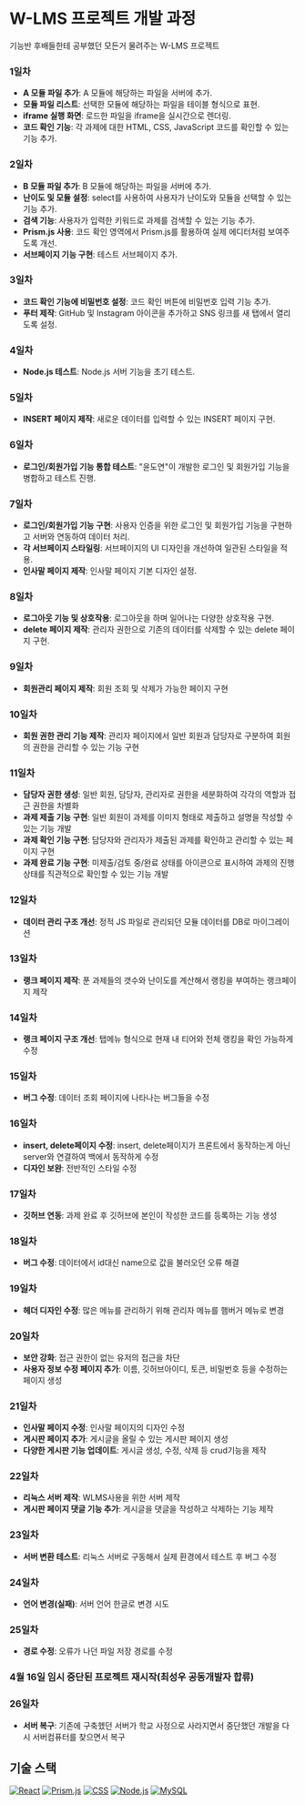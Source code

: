 # W-LMS 프로젝트 개발 과정

기능반 후배들한테 공부했던 모든거 물려주는 W-LMS 프로젝트

### 1일차
- **A 모듈 파일 추가**: A 모듈에 해당하는 파일을 서버에 추가.
- **모듈 파일 리스트**: 선택한 모듈에 해당하는 파일을 테이블 형식으로 표현.
- **iframe 실행 화면**: 로드한 파일을 iframe을 실시간으로 렌더링.
- **코드 확인 기능**: 각 과제에 대한 HTML, CSS, JavaScript 코드를 확인할 수 있는 기능 추가.

### 2일차
- **B 모듈 파일 추가**: B 모듈에 해당하는 파일을 서버에 추가.
- **난이도 및 모듈 설정**: select를 사용하여 사용자가 난이도와 모듈을 선택할 수 있는 기능 추가.
- **검색 기능**: 사용자가 입력한 키워드로 과제를 검색할 수 있는 기능 추가.
- **Prism.js 사용**: 코드 확인 영역에서 Prism.js를 활용하여 실제 에디터처럼 보여주도록 개선.
- **서브페이지 기능 구현**: 테스트 서브페이지 추가.

### 3일차
- **코드 확인 기능에 비밀번호 설정**: 코드 확인 버튼에 비밀번호 입력 기능 추가.
- **푸터 제작**: GitHub 및 Instagram 아이콘을 추가하고 SNS 링크를 새 탭에서 열리도록 설정.

### 4일차
- **Node.js 테스트**: Node.js 서버 기능을 초기 테스트.

### 5일차
- **INSERT 페이지 제작**: 새로운 데이터를 입력할 수 있는 INSERT 페이지 구현.

### 6일차
- **로그인/회원가입 기능 통합 테스트**: "윤도연"이 개발한 로그인 및 회원가입 기능을 병합하고 테스트 진행.

### 7일차
- **로그인/회원가입 기능 구현**: 사용자 인증을 위한 로그인 및 회원가입 기능을 구현하고 서버와 연동하여 데이터 처리.
- **각 서브페이지 스타일링**: 서브페이지의 UI 디자인을 개선하여 일관된 스타일을 적용.
- **인사말 페이지 제작**: 인사말 페이지 기본 디자인 설정.

### 8일차
- **로그아웃 기능 및 상호작용**: 로그아웃을 하며 일어나는 다양한 상호작용 구현.
- **delete 페이지 제작**: 관리자 권한으로 기존의 데이터를 삭제할 수 있는 delete 페이지 구현.

### 9일차
- **회원관리 페이지 제작**: 회원 조회 및 삭제가 가능한 페이지 구현

### 10일차
- **회원 권한 관리 기능 제작**: 관리자 페이지에서 일반 회원과 담당자로 구분하여 회원의 권한을 관리할 수 있는 기능 구현

### 11일차
- **담당자 권한 생성**: 일반 회원, 담당자, 관리자로 권한을 세분화하여 각각의 역할과 접근 권한을 차별화
- **과제 제출 기능 구현**: 일반 회원이 과제를 이미지 형태로 제출하고 설명을 작성할 수 있는 기능 개발
- **과제 확인 기능 구현**: 담당자와 관리자가 제출된 과제를 확인하고 관리할 수 있는 페이지 구현
- **과제 완료 기능 구현**: 미제출/검토 중/완료 상태를 아이콘으로 표시하여 과제의 진행 상태를 직관적으로 확인할 수 있는 기능 개발

### 12일차
- **데이터 관리 구조 개선**: 정적 JS 파일로 관리되던 모듈 데이터를 DB로 마이그레이션

### 13일차
- **랭크 페이지 제작**: 푼 과제들의 갯수와 난이도를 계산해서 랭킹을 부여하는 랭크페이지 제작

### 14일차
- **랭크 페이지 구조 개선**: 탭메뉴 형식으로 현재 내 티어와 전체 랭킹을 확인 가능하게 수정

### 15일차
- **버그 수정**: 데이터 조회 페이지에 나타나는 버그들을 수정

### 16일차
- **insert, delete페이지 수정**: insert, delete페이지가 프론트에서 동작하는게 아닌 server와 연결하여 백에서 동작하게 수정
- **디자인 보완**: 전반적인 스타일 수정

### 17일차
- **깃허브 연동**: 과제 완료 후 깃허브에 본인이 작성한 코드를 등록하는 기능 생성

### 18일차
- **버그 수정**: 데이터에서 id대신 name으로 값을 불러오던 오류 해결

### 19일차
- **헤더 디자인 수정**: 많은 메뉴를 관리하기 위해 관리자 메뉴를 햄버거 메뉴로 변경

### 20일차
- **보안 강화**: 접근 권한이 없는 유저의 접근을 차단
- **사용자 정보 수정 페이지 추가**: 이름, 깃허브아이디, 토큰, 비밀번호 등을 수정하는 페이지 생성

### 21일차
- **인사말 페이지 수정**: 인사말 페이지의 디자인 수정
- **게시판 페이지 추가**: 게시글을 올릴 수 있는 게시판 페이지 생성
- **다양한 게시판 기능 업데이트**: 게시글 생성, 수정, 삭제 등 crud기능을 제작

### 22일차
- **리눅스 서버 제작**: WLMS사용을 위한 서버 제작
- **게시판 페이지 댓글 기능 추가**: 게시글을 댓글을 작성하고 삭제하는 기능 제작

### 23일차
- **서버 변환 테스트**: 리눅스 서버로 구동해서 실제 환경에서 테스트 후 버그 수정

### 24일차
- **언어 변경(실패)**: 서버 언어 한글로 변경 시도

### 25일차
- **경로 수정**: 오류가 나던 파일 저장 경로를 수정

### 4월 16일 임시 중단된 프로젝트 재시작(최성우 공동개발자 합류)
### 26일차 
- **서버 복구**: 기존에 구축헸던 서버가 학교 사정으로 사라지면서 중단했던 개발을 다시 서버컴퓨터를 찾으면서 복구

## 기술 스택
[![React](https://img.shields.io/badge/React-61DAFB?style=for-the-badge&logo=react&logoColor=black)](https://reactjs.org/)
[![Prism.js](https://img.shields.io/badge/Prism.js-2E3A44?style=for-the-badge&logo=prism&logoColor=white)](https://prismjs.com/)
[![CSS](https://img.shields.io/badge/CSS-1572B6?style=for-the-badge&logo=css3&logoColor=white)](https://www.w3schools.com/css/)
[![Node.js](https://img.shields.io/badge/Node.js-339933?style=for-the-badge&logo=node.js&logoColor=white)](https://nodejs.org/)
[![MySQL](https://img.shields.io/badge/MySQL-4479A1?style=for-the-badge&logo=mysql&logoColor=white)](https://www.mysql.com/)

